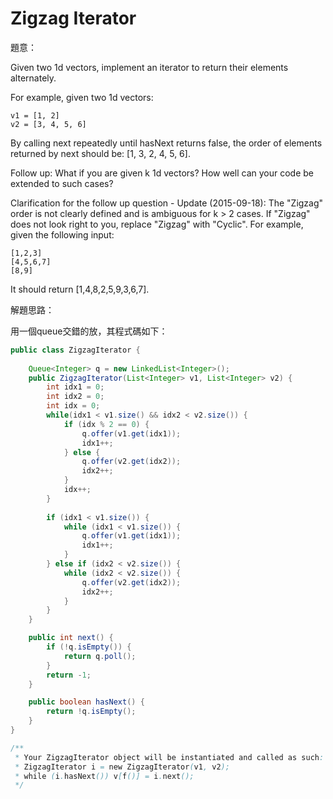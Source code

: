 # Zigzag Iterator

[]()

題意：

Given two 1d vectors, implement an iterator to return their elements alternately.

For example, given two 1d vectors:
```
v1 = [1, 2]
v2 = [3, 4, 5, 6]
```
By calling next repeatedly until hasNext returns false, the order of elements returned by next should be: [1, 3, 2, 4, 5, 6].

Follow up: What if you are given k 1d vectors? How well can your code be extended to such cases?

Clarification for the follow up question - Update (2015-09-18):
The "Zigzag" order is not clearly defined and is ambiguous for k > 2 cases. If "Zigzag" does not look right to you, replace "Zigzag" with "Cyclic". For example, given the following input:
```
[1,2,3]
[4,5,6,7]
[8,9]
```
It should return [1,4,8,2,5,9,3,6,7].

解題思路：

用一個queue交錯的放，其程式碼如下：

```java
public class ZigzagIterator {
    
    Queue<Integer> q = new LinkedList<Integer>();
    public ZigzagIterator(List<Integer> v1, List<Integer> v2) {
        int idx1 = 0;
        int idx2 = 0;
        int idx = 0;
        while(idx1 < v1.size() && idx2 < v2.size()) {
            if (idx % 2 == 0) {
                q.offer(v1.get(idx1));
                idx1++;
            } else {
                q.offer(v2.get(idx2));
                idx2++;
            }
            idx++;
        }
        
        if (idx1 < v1.size()) {
            while (idx1 < v1.size()) {
                q.offer(v1.get(idx1));
                idx1++;
            }
        } else if (idx2 < v2.size()) {
            while (idx2 < v2.size()) {
                q.offer(v2.get(idx2));
                idx2++;
            }
        }
    }

    public int next() {
        if (!q.isEmpty()) {
            return q.poll();
        }
        return -1;
    }

    public boolean hasNext() {
        return !q.isEmpty();
    }
}

/**
 * Your ZigzagIterator object will be instantiated and called as such:
 * ZigzagIterator i = new ZigzagIterator(v1, v2);
 * while (i.hasNext()) v[f()] = i.next();
 */
```
